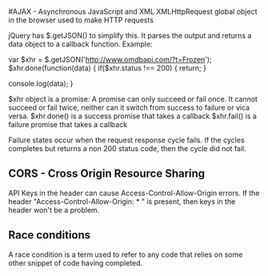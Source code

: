 #AJAX - Asynchronous JavaScript and XML
XMLHttpRequest global object in the browser used to make HTTP requests

jQuery has $.getJSON() to simplify this. It parses the output and returns a data object to a callback function. Example:

var $xhr = $.getJSON('http://www.omdbapi.com/?t=Frozen');
$xhr.done(function(data) {
  if($xhr.status !== 200) {
    return;
  }

  console.log(data);
}

$xhr object is a promise:
A promise can only succeed or fail once. It cannot succeed or fail twice, neither can it switch from success to failure or vica versa.
$xhr.done() is a success promise that takes a callback
$xhr.fail() is a failure promise that takes a callback

Failure states occur when the request response cycle fails. If the cycles completes but returns a non 200 status code, then the cycle did not fail.

## CORS - Cross Origin Resource Sharing
API Keys in the header can cause Access-Control-Allow-Origin errors.
If the header "Access-Control-Allow-Origin: * " is present, then keys in the header won't be a problem.

## Race conditions
A race condition is a term used to refer to any code that relies on some other snippet of code having completed.
